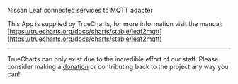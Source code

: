 Nissan Leaf connected services to MQTT adapter

This App is supplied by TrueCharts, for more information visit the manual: [https://truecharts.org/docs/charts/stable/leaf2mqtt](https://truecharts.org/docs/charts/stable/leaf2mqtt)

---

TrueCharts can only exist due to the incredible effort of our staff.
Please consider making a [donation](https://truecharts.org/docs/about/sponsor) or contributing back to the project any way you can!

